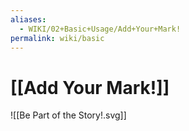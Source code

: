 ```yaml
---
aliases:
  - WIKI/02+Basic+Usage/Add+Your+Mark!
permalink: wiki/basic
---
```

# [[Add Your Mark!]]
![[Be Part of the Story!.svg]]

